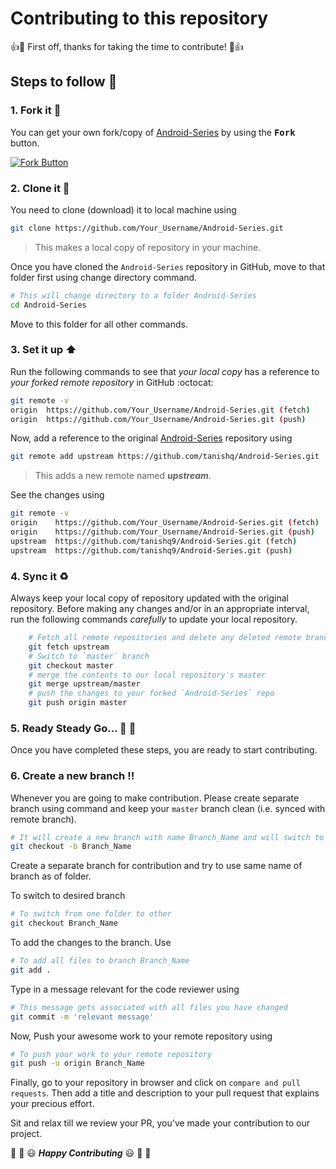 # Contributing to this repository

:+1::tada: First off, thanks for taking the time to contribute! :tada::+1:

## Steps to follow :scroll:

### 1. Fork it :fork_and_knife:

You can get your own fork/copy of [Android-Series]( https://github.com/tanishq9/Android-Series.git) by using the <kbd><b>Fork</b></kbd></a> button.

 [![Fork Button](https://help.github.com/assets/images/help/repository/fork_button.jpg)](https://github.com/tanishq9/Android-Series.git)

### 2. Clone it :busts_in_silhouette:

You need to clone (download) it to local machine using

```sh
git clone https://github.com/Your_Username/Android-Series.git
```

> This makes a local copy of repository in your machine.

Once you have cloned the ` Android-Series ` repository in GitHub, move to that folder first using change directory command.

```sh
# This will change directory to a folder Android-Series
cd Android-Series
```

Move to this folder for all other commands.

### 3. Set it up :arrow_up:

Run the following commands to see that *your local copy* has a reference to *your forked remote repository* in GitHub :octocat:

```sh
git remote -v
origin  https://github.com/Your_Username/Android-Series.git (fetch)
origin  https://github.com/Your_Username/Android-Series.git (push)
```

Now, add a reference to the original [Android-Series](https://github.com/tanishq9/Android-Series) repository using

```sh
git remote add upstream https://github.com/tanishq/Android-Series.git
```

> This adds a new remote named ***upstream***.

See the changes using

```sh
git remote -v
origin    https://github.com/Your_Username/Android-Series.git (fetch)
origin    https://github.com/Your_Username/Android-Series.git (push)
upstream  https://github.com/tanishq9/Android-Series.git (fetch)
upstream  https://github.com/tanishq9/Android-Series.git (push)
```

### 4. Sync it :recycle:

Always keep your local copy of repository updated with the original repository.
Before making any changes and/or in an appropriate interval, run the following commands *carefully* to update your local repository.

```sh
    # Fetch all remote repositories and delete any deleted remote branches
    git fetch upstream
    # Switch to `master` branch
    git checkout master
    # merge the contents to our local repository's master
    git merge upstream/master
    # push the changes to your forked `Android-Series` repo
    git push origin master
```

### 5. Ready Steady Go... :turtle: :rabbit2:

Once you have completed these steps, you are ready to start contributing.

### 6. Create a new branch :bangbang:

Whenever you are going to make contribution. Please create separate branch using command and keep your `master` branch clean (i.e. synced with remote branch).

```sh
# It will create a new branch with name Branch_Name and will switch to that branch.
git checkout -b Branch_Name
```

Create a separate branch for contribution and try to use same name of branch as of folder.

To switch to desired branch

```sh
# To switch from one folder to other
git checkout Branch_Name
```

To add the changes to the branch. Use

```sh
# To add all files to branch Branch_Name
git add .
```

Type in a message relevant for the code reviewer using

```sh
# This message gets associated with all files you have changed
git commit -m 'relevant message'
```

Now, Push your awesome work to your remote repository using

```sh
# To push your work to your remote repository
git push -u origin Branch_Name
```

Finally, go to your repository in browser and click on `compare and pull requests`.
Then add a title and description to your pull request that explains your precious effort. 

Sit and relax till we review your PR, you've made your contribution to our project.

:tada: :confetti_ball: :smiley: _**Happy Contributing**_ :smiley: :confetti_ball: :tada:

